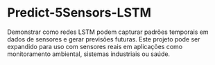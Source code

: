 # Predict-5Sensors-LSTM
Demonstrar como redes LSTM podem capturar padrões temporais em dados de sensores e gerar previsões futuras. Este projeto pode ser expandido para uso com sensores reais em aplicações como monitoramento ambiental, sistemas industriais ou saúde.
